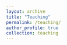 ```yaml
---
layout: archive
title: "Teaching"
permalink: /teaching/
author_profile: true
collection: teaching
---
```


